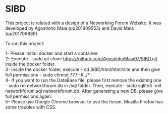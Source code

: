 # SIBD
This project is related with a design of a Networking Forum Website. 
It was developed by Agostinho Maia (up201909553) and David Maia (up201706889).

To run this project:

1- Please install docker and start a container. <br />
2- Execute - sudo git clone https://github.com/AgostinhoMaia97/SIBD.git inside the docker folder. <br />
3- Inside the docker folder, execute - cd SIBD/html/html/site and then give full permissions - sudo chmod 777 -R ./* <br />
4- If you want to run the DataBase file, please first remove the existing one - sudo rm networkforum.db in /sql folder. Then, execute - sudo sqlite3 -init networkforum.sql networkforum.db. After generating a new DB, please give full permissions again. <br />
5- Please use Google Chrome browser to use the forum. Mozilla Firefox has some troubles with CSS. <br />

